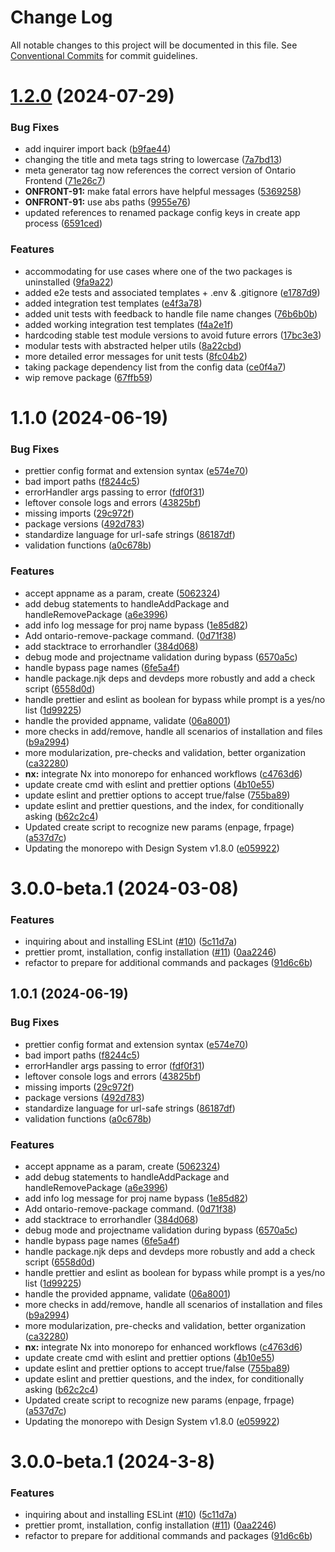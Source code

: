 # Change Log

All notable changes to this project will be documented in this file.
See [Conventional Commits](https://conventionalcommits.org) for commit guidelines.

# [1.2.0](https://github.com/ongov/ontario-frontend/compare/@ongov/ontario-frontend-cli@1.1.0...@ongov/ontario-frontend-cli@1.2.0) (2024-07-29)


### Bug Fixes

* add inquirer import back ([b9fae44](https://github.com/ongov/ontario-frontend/commit/b9fae44820e0d117bfa41075c755b3791670a8ba))
* changing the title and meta tags string to lowercase ([7a7bd13](https://github.com/ongov/ontario-frontend/commit/7a7bd132c414e707c9f28534d64b8217c8f36f93))
* meta generator tag now references the correct version of Ontario Frontend ([71e26c7](https://github.com/ongov/ontario-frontend/commit/71e26c7b3c7822586b0b3f3851cc410cda470880))
* **ONFRONT-91:** make fatal errors have helpful messages ([5369258](https://github.com/ongov/ontario-frontend/commit/53692587fcf509590d3d5b8edbe622bb855915e8))
* **ONFRONT-91:** use abs paths ([9955e76](https://github.com/ongov/ontario-frontend/commit/9955e762e919d4baf93da45ef2a7d15943faddb2))
* updated references to renamed package config keys in create app process ([6591ced](https://github.com/ongov/ontario-frontend/commit/6591ced79d09740e2fd3f7b87ccab03f3b72576a))


### Features

* accommodating for use cases where one of the two packages is uninstalled ([9fa9a22](https://github.com/ongov/ontario-frontend/commit/9fa9a2249da79ab86df104e44fa43db693cf615c))
* added e2e tests and associated templates + .env & .gitignore ([e1787d9](https://github.com/ongov/ontario-frontend/commit/e1787d9f7d5832f44b3825c94b997d1e57b21d19))
* added integration test templates ([e4f3a78](https://github.com/ongov/ontario-frontend/commit/e4f3a783102f921fffbc70916009c72f3172c756))
* added unit tests with feedback to handle file name changes ([76b6b0b](https://github.com/ongov/ontario-frontend/commit/76b6b0ba617be862cce356671aa1b8b9a145cc7d))
* added working integration test templates ([f4a2e1f](https://github.com/ongov/ontario-frontend/commit/f4a2e1f90477b1e9b3243b71be199ec92cebc1a4))
* hardcoding stable test module versions to avoid future errors ([17bc3e3](https://github.com/ongov/ontario-frontend/commit/17bc3e355b484849a96efa17ba33596016a80d2d))
* modular tests with abstracted helper utils ([8a22cbd](https://github.com/ongov/ontario-frontend/commit/8a22cbd296c249de0d4cc286919ce3c9ff3f1520))
* more detailed error messages for unit tests ([8fc04b2](https://github.com/ongov/ontario-frontend/commit/8fc04b2774d8a40d2d417db45b5ed5372f7ab293))
* taking package dependency list from the config data ([ce0f4a7](https://github.com/ongov/ontario-frontend/commit/ce0f4a71c23df1d3b6561985941c8697ed246ea6))
* wip remove package ([67ffb59](https://github.com/ongov/ontario-frontend/commit/67ffb593ff4dd7513d2b4be443cd506508baf51d))





# 1.1.0 (2024-06-19)


### Bug Fixes

*  prettier config format and extension syntax ([e574e70](https://github.com/ongov/ontario-frontend/commit/e574e701ed7249ea19717b838b82e74d53583e9f))
* bad import paths ([f8244c5](https://github.com/ongov/ontario-frontend/commit/f8244c5ad69e05cf854a58ef9dafe793e33c4387))
* errorHandler args passing to error ([fdf0f31](https://github.com/ongov/ontario-frontend/commit/fdf0f3159fcf364cda854e40a55e9a3f8c61ab9b))
* leftover console logs and errors ([43825bf](https://github.com/ongov/ontario-frontend/commit/43825bfbfb5bb3dbe470a9708f31482fa6873716))
* missing imports ([29c972f](https://github.com/ongov/ontario-frontend/commit/29c972fa0603ab69062f71e4b9d2af7dac666933))
* package versions ([492d783](https://github.com/ongov/ontario-frontend/commit/492d783a7b5bad75a8430f3f7fcc27bad2902d28))
* standardize language for url-safe strings ([86187df](https://github.com/ongov/ontario-frontend/commit/86187dff487034d513b9b627c453fe4fbc7cef0e))
* validation functions ([a0c678b](https://github.com/ongov/ontario-frontend/commit/a0c678bd636af1a4d86bbe31a17792c7b8f0efe2))


### Features

* accept appname as a param, create ([5062324](https://github.com/ongov/ontario-frontend/commit/506232435a70228352cb4156a97babbaed903509))
* add debug statements to handleAddPackage and handleRemovePackage ([a6e3996](https://github.com/ongov/ontario-frontend/commit/a6e399673c7ca411674a5a535417e6811faeb4ff))
* add info log message for proj name bypass ([1e85d82](https://github.com/ongov/ontario-frontend/commit/1e85d82c5c7272fd0bb22fcfe44e8d0a1adb8472))
* Add ontario-remove-package command. ([0d71f38](https://github.com/ongov/ontario-frontend/commit/0d71f380bd0622a8813b2e319468b09e4d934ce3))
* add stacktrace to errorhandler ([384d068](https://github.com/ongov/ontario-frontend/commit/384d068ffc7f0c9425755f3c3aa52f31df2d7774))
* debug mode and projectname validation during bypass ([6570a5c](https://github.com/ongov/ontario-frontend/commit/6570a5c2d81227f09e8a9b4c052f29a0352a421b))
* handle bypass page names ([6fe5a4f](https://github.com/ongov/ontario-frontend/commit/6fe5a4f7fe7cc6bc86929a2f35d77de96437c3f4))
* handle package.njk deps and devdeps more robustly and add a check script ([6558d0d](https://github.com/ongov/ontario-frontend/commit/6558d0d8c439f432f252268d2534579964548ea8))
* handle prettier and eslint as boolean for bypass while prompt is a yes/no list ([1d99225](https://github.com/ongov/ontario-frontend/commit/1d99225cc7d813bdfc17c2972e1f2b25d0155ae2))
* handle the provided appname, validate ([06a8001](https://github.com/ongov/ontario-frontend/commit/06a8001c40451e009739b22d50a64ef54e7b3072))
* more checks in add/remove, handle all scenarios of installation and files ([b9a2994](https://github.com/ongov/ontario-frontend/commit/b9a29942907b232c195753437db826f84ef1f47e))
* more modularization, pre-checks and validation, better organization ([ca32280](https://github.com/ongov/ontario-frontend/commit/ca322806ff12411bc60e896d561bf4594f7712f5))
* **nx:** integrate Nx into monorepo for enhanced workflows ([c4763d6](https://github.com/ongov/ontario-frontend/commit/c4763d6deff19bd09cb6023404b83448ff4420ca))
* update create cmd with eslint and prettier options ([4b10e55](https://github.com/ongov/ontario-frontend/commit/4b10e5534312f015043b96046b99b2c5ff6fd801))
* update eslint and prettier options to accept true/false ([755ba89](https://github.com/ongov/ontario-frontend/commit/755ba89a1bedada9d164e929500c145a80f34204))
* update eslint and prettier questions, and the index, for conditionally asking ([b62c2c4](https://github.com/ongov/ontario-frontend/commit/b62c2c49c3d15b416bf82c0ff9bf173ab65825b6))
* Updated create script to recognize new params (enpage, frpage) ([a537d7c](https://github.com/ongov/ontario-frontend/commit/a537d7c6d4c6ae583e5d1b1e6af2a8e25ee8cf4a))
* Updating the monorepo with Design System v1.8.0 ([e059922](https://github.com/ongov/ontario-frontend/commit/e059922ff78a1cccb3b7ce0141a87c24dcaf5e81))



# 3.0.0-beta.1 (2024-03-08)


### Features

* inquiring about and installing ESLint ([#10](https://github.com/ongov/ontario-frontend/issues/10)) ([5c11d7a](https://github.com/ongov/ontario-frontend/commit/5c11d7a7e98fa274adb70bb1532329581dbe9e28))
* prettier promt, installation, config installation  ([#11](https://github.com/ongov/ontario-frontend/issues/11)) ([0aa2246](https://github.com/ongov/ontario-frontend/commit/0aa2246374d8de2e89f12a5679e067c6c36f7723))
* refactor to prepare for additional commands and packages ([91d6c6b](https://github.com/ongov/ontario-frontend/commit/91d6c6b628c44e01778c9c0dfcf755cd80ee2c42))





## 1.0.1 (2024-06-19)


### Bug Fixes

*  prettier config format and extension syntax ([e574e70](https://github.com/ongov/ontario-frontend/commit/e574e701ed7249ea19717b838b82e74d53583e9f))
* bad import paths ([f8244c5](https://github.com/ongov/ontario-frontend/commit/f8244c5ad69e05cf854a58ef9dafe793e33c4387))
* errorHandler args passing to error ([fdf0f31](https://github.com/ongov/ontario-frontend/commit/fdf0f3159fcf364cda854e40a55e9a3f8c61ab9b))
* leftover console logs and errors ([43825bf](https://github.com/ongov/ontario-frontend/commit/43825bfbfb5bb3dbe470a9708f31482fa6873716))
* missing imports ([29c972f](https://github.com/ongov/ontario-frontend/commit/29c972fa0603ab69062f71e4b9d2af7dac666933))
* package versions ([492d783](https://github.com/ongov/ontario-frontend/commit/492d783a7b5bad75a8430f3f7fcc27bad2902d28))
* standardize language for url-safe strings ([86187df](https://github.com/ongov/ontario-frontend/commit/86187dff487034d513b9b627c453fe4fbc7cef0e))
* validation functions ([a0c678b](https://github.com/ongov/ontario-frontend/commit/a0c678bd636af1a4d86bbe31a17792c7b8f0efe2))


### Features

* accept appname as a param, create ([5062324](https://github.com/ongov/ontario-frontend/commit/506232435a70228352cb4156a97babbaed903509))
* add debug statements to handleAddPackage and handleRemovePackage ([a6e3996](https://github.com/ongov/ontario-frontend/commit/a6e399673c7ca411674a5a535417e6811faeb4ff))
* add info log message for proj name bypass ([1e85d82](https://github.com/ongov/ontario-frontend/commit/1e85d82c5c7272fd0bb22fcfe44e8d0a1adb8472))
* Add ontario-remove-package command. ([0d71f38](https://github.com/ongov/ontario-frontend/commit/0d71f380bd0622a8813b2e319468b09e4d934ce3))
* add stacktrace to errorhandler ([384d068](https://github.com/ongov/ontario-frontend/commit/384d068ffc7f0c9425755f3c3aa52f31df2d7774))
* debug mode and projectname validation during bypass ([6570a5c](https://github.com/ongov/ontario-frontend/commit/6570a5c2d81227f09e8a9b4c052f29a0352a421b))
* handle bypass page names ([6fe5a4f](https://github.com/ongov/ontario-frontend/commit/6fe5a4f7fe7cc6bc86929a2f35d77de96437c3f4))
* handle package.njk deps and devdeps more robustly and add a check script ([6558d0d](https://github.com/ongov/ontario-frontend/commit/6558d0d8c439f432f252268d2534579964548ea8))
* handle prettier and eslint as boolean for bypass while prompt is a yes/no list ([1d99225](https://github.com/ongov/ontario-frontend/commit/1d99225cc7d813bdfc17c2972e1f2b25d0155ae2))
* handle the provided appname, validate ([06a8001](https://github.com/ongov/ontario-frontend/commit/06a8001c40451e009739b22d50a64ef54e7b3072))
* more checks in add/remove, handle all scenarios of installation and files ([b9a2994](https://github.com/ongov/ontario-frontend/commit/b9a29942907b232c195753437db826f84ef1f47e))
* more modularization, pre-checks and validation, better organization ([ca32280](https://github.com/ongov/ontario-frontend/commit/ca322806ff12411bc60e896d561bf4594f7712f5))
* **nx:** integrate Nx into monorepo for enhanced workflows ([c4763d6](https://github.com/ongov/ontario-frontend/commit/c4763d6deff19bd09cb6023404b83448ff4420ca))
* update create cmd with eslint and prettier options ([4b10e55](https://github.com/ongov/ontario-frontend/commit/4b10e5534312f015043b96046b99b2c5ff6fd801))
* update eslint and prettier options to accept true/false ([755ba89](https://github.com/ongov/ontario-frontend/commit/755ba89a1bedada9d164e929500c145a80f34204))
* update eslint and prettier questions, and the index, for conditionally asking ([b62c2c4](https://github.com/ongov/ontario-frontend/commit/b62c2c49c3d15b416bf82c0ff9bf173ab65825b6))
* Updated create script to recognize new params (enpage, frpage) ([a537d7c](https://github.com/ongov/ontario-frontend/commit/a537d7c6d4c6ae583e5d1b1e6af2a8e25ee8cf4a))
* Updating the monorepo with Design System v1.8.0 ([e059922](https://github.com/ongov/ontario-frontend/commit/e059922ff78a1cccb3b7ce0141a87c24dcaf5e81))



# 3.0.0-beta.1 (2024-3-8)


### Features

* inquiring about and installing ESLint ([#10](https://github.com/ongov/ontario-frontend/issues/10)) ([5c11d7a](https://github.com/ongov/ontario-frontend/commit/5c11d7a7e98fa274adb70bb1532329581dbe9e28))
* prettier promt, installation, config installation  ([#11](https://github.com/ongov/ontario-frontend/issues/11)) ([0aa2246](https://github.com/ongov/ontario-frontend/commit/0aa2246374d8de2e89f12a5679e067c6c36f7723))
* refactor to prepare for additional commands and packages ([91d6c6b](https://github.com/ongov/ontario-frontend/commit/91d6c6b628c44e01778c9c0dfcf755cd80ee2c42))
